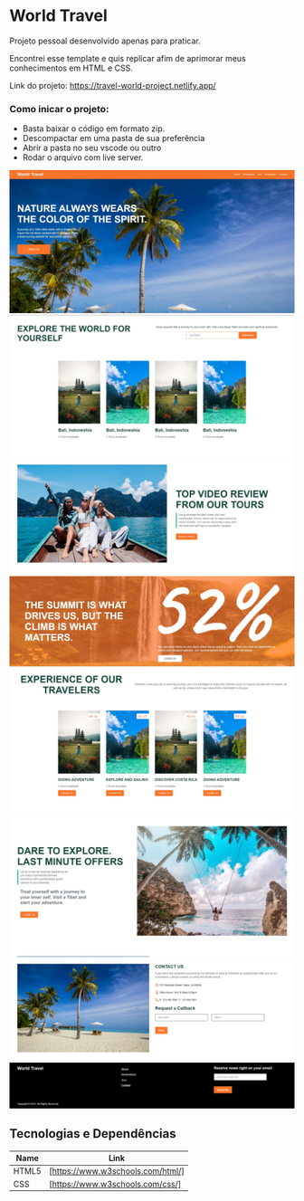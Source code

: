 # World Travel

Projeto pessoal desenvolvido apenas para praticar. 

Encontrei esse template e quis replicar afim de 
aprimorar meus conhecimentos em HTML e CSS.

Link do projeto: https://travel-world-project.netlify.app/

### Como inicar o projeto: 

- Basta baixar o código em formato zip.
- Descompactar em uma pasta de sua preferência
- Abrir a pasta no seu vscode ou outro
- Rodar o arquivo com live server.

<img src = "screenshots/tela-1.jpg">
<img src = "screenshots/tela-2.jpg">
<img src = "screenshots/tela-3.jpg">
<img src = "screenshots/tela-4.jpg">
<img src = "screenshots/tela-5.jpg">
<img src = "screenshots/tela-6.jpg">
<img src = "screenshots/tela-7.jpg">
<img src = "screenshots/tela-8.jpg">


## Tecnologias e Dependências

| Name | Link |
| ------ | ------ |
| HTML5 | [https://www.w3schools.com/html/] |
| CSS | [https://www.w3schools.com/css/] |
